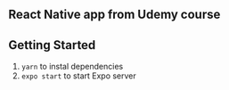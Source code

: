 ## React Native app from Udemy course

## Getting Started

1. `yarn` to instal dependencies
2. `expo start` to start Expo server
